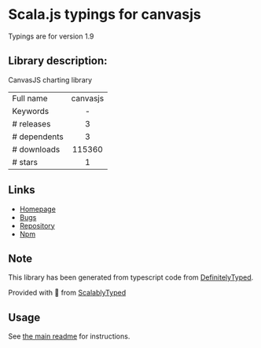 
# Scala.js typings for canvasjs

Typings are for version 1.9

## Library description:
CanvasJS charting library

|                    |                 |
| ------------------ | :-------------: |
| Full name          | canvasjs |
| Keywords           | - |
| # releases         | 3 |
| # dependents       | 3 |
| # downloads        | 115360 |
| # stars            | 1 |

## Links
- [Homepage](https://github.com/Tsur/canvasjs#readme)
- [Bugs](https://github.com/Tsur/canvasjs/issues)
- [Repository](https://github.com/Tsur/canvasjs)
- [Npm](https://www.npmjs.com/package/canvasjs)
    


## Note
This library has been generated from typescript code from [DefinitelyTyped](https://definitelytyped.org).

Provided with :purple_heart: from [ScalablyTyped](https://github.com/oyvindberg/ScalablyTyped)

## Usage
See [the main readme](../../readme.md) for instructions.


